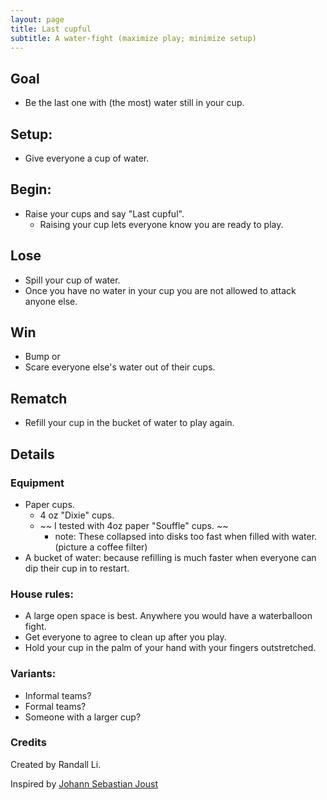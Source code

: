```yaml
---
layout: page
title: Last cupful
subtitle: A water-fight (maximize play; minimize setup)
---
```


## Goal
* Be the last one with (the most) water still in your cup. 

## Setup:
* Give everyone a cup of water.

## Begin:
* Raise your cups and say "Last cupful".
  * Raising your cup lets everyone know you are ready to play.

## Lose
* Spill your cup of water.
* Once you have no water in your cup you are not allowed to attack anyone else.

## Win
* Bump or 
* Scare everyone else's water out of their cups.

## Rematch
* Refill your cup in the bucket of water to play again.

## Details

### Equipment
* Paper cups.
    * 4 oz "Dixie" cups.
    * ~~ I tested with 4oz paper "Souffle" cups. ~~
       * note: These collapsed into disks too fast when filled with water. (picture a coffee filter)
* A bucket of water: because refilling is much faster when everyone can dip their cup in to restart.

### House rules: 
* A large open space is best. Anywhere you would have a waterballoon fight.
* Get everyone to agree to clean up after you play.
* Hold your cup in the palm of your hand with your fingers outstretched.

### Variants:
* Informal teams?
* Formal teams?
* Someone with a larger cup?

### Credits
Created by Randall Li.

Inspired by [Johann Sebastian Joust](http://www.jsjoust.com/)
